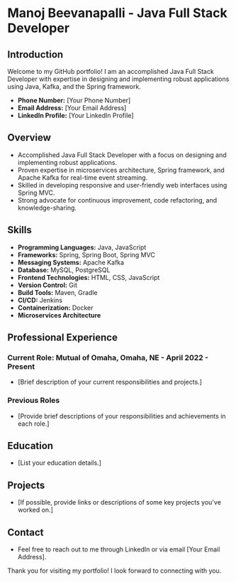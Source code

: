 # Manoj Beevanapalli - Java Full Stack Developer

## Introduction
Welcome to my GitHub portfolio! I am an accomplished Java Full Stack Developer with expertise in designing and implementing robust applications using Java, Kafka, and the Spring framework.

- **Phone Number:** [Your Phone Number]
- **Email Address:** [Your Email Address]
- **LinkedIn Profile:** [Your LinkedIn Profile]

## Overview
- Accomplished Java Full Stack Developer with a focus on designing and implementing robust applications.
- Proven expertise in microservices architecture, Spring framework, and Apache Kafka for real-time event streaming.
- Skilled in developing responsive and user-friendly web interfaces using Spring MVC.
- Strong advocate for continuous improvement, code refactoring, and knowledge-sharing.

## Skills
- **Programming Languages:** Java, JavaScript
- **Frameworks:** Spring, Spring Boot, Spring MVC
- **Messaging Systems:** Apache Kafka
- **Database:** MySQL, PostgreSQL
- **Frontend Technologies:** HTML, CSS, JavaScript
- **Version Control:** Git
- **Build Tools:** Maven, Gradle
- **CI/CD:** Jenkins
- **Containerization:** Docker
- **Microservices Architecture**

## Professional Experience
### Current Role: Mutual of Omaha, Omaha, NE - April 2022 - Present
- [Brief description of your current responsibilities and projects.]

### Previous Roles
- [Provide brief descriptions of your responsibilities and achievements in each role.]

## Education
- [List your education details.]

## Projects
- [If possible, provide links or descriptions of some key projects you've worked on.]

## Contact
- Feel free to reach out to me through LinkedIn or via email [Your Email Address].

Thank you for visiting my portfolio! I look forward to connecting with you.

